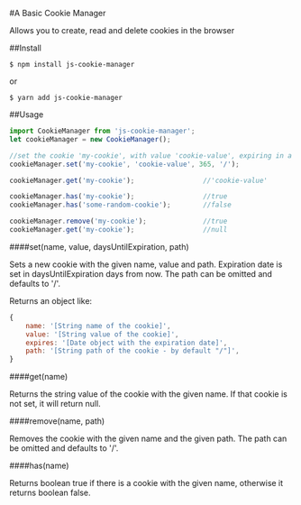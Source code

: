 #A Basic Cookie Manager

Allows you to create, read and delete cookies in the browser

##Install

``$ npm install js-cookie-manager``

or

``$ yarn add js-cookie-manager``

##Usage

```JavaScript
import CookieManager from 'js-cookie-manager';
let cookieManager = new CookieManager();

//set the cookie 'my-cookie', with value 'cookie-value', expiring in a year
cookieManager.set('my-cookie', 'cookie-value', 365, '/');

cookieManager.get('my-cookie');                 //'cookie-value'

cookieManager.has('my-cookie');                 //true
cookieManager.has('some-random-cookie');        //false

cookieManager.remove('my-cookie');              //true
cookieManager.get('my-cookie');                 //null
```

####set(name, value, daysUntilExpiration, path)

Sets a new cookie with the given name, value and path. Expiration date is set in daysUntilExpiration days from now.
The path can be omitted and defaults to '/'.

Returns an object like:

```JavaScript
{
    name: '[String name of the cookie]',
    value: '[String value of the cookie]',
    expires: '[Date object with the expiration date]',
    path: '[String path of the cookie - by default "/"]',
}
```

####get(name)

Returns the string value of the cookie with the given name. If that cookie is not set, it will return null.

####remove(name, path)

Removes the cookie with the given name and the given path. The path can be omitted and defaults to '/'.

####has(name)

Returns boolean true if there is a cookie with the given name, otherwise it returns boolean false.

